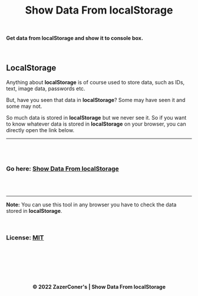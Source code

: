 <h1 align="center">Show Data From localStorage</h1>

<br>

**Get data from localStorage and show it to console box.**

<br>

## LocalStorage 

Anything about **localStorage** is of course used to store data, such as IDs, text, image data, passwords etc. 

But, have you seen that data in **localStorage**? Some may have seen it and some may not. 

So much data is stored in **localStorage** but we never see it. So if you want to know whatever data is stored in **localStorage** on your browser, you can directly open the link below. 

<hr>
<br><br>

### Go here: [Show Data From localStorage](https://zazerconer.github.io/Show-Data-From-localStorage)

<br><br>
<hr>

**Note:** You can use this tool in any browser you have to check the data stored in **localStorage**.

<br>

### License: [MIT](https://github.com/ZazerConer/Show-Data-From-localStorage/blob/main/LICENSE)

<br><br><br><br><br>

<div align="center"><strong>© 2022 ZazerConer's | Show Data From localStorage</strong></div>

